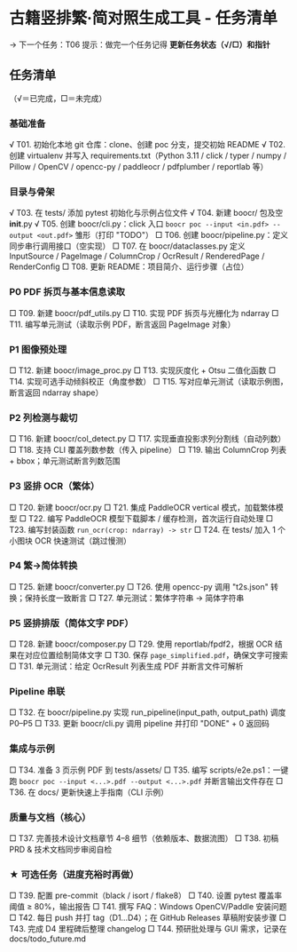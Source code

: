 # 古籍竖排繁‧简对照生成工具 - 任务清单

→ 下一个任务：T06
提示：做完一个任务记得 **更新任务状态（√/□）和指针**

## 任务清单
（√＝已完成，□＝未完成）

### 基础准备
√ T01. 初始化本地 git 仓库：clone、创建 poc 分支，提交初始 README
√ T02. 创建 virtualenv 并写入 requirements.txt（Python 3.11 / click / typer / numpy / Pillow / OpenCV / opencc-py / paddleocr / pdfplumber / reportlab 等）

### 目录与骨架
√ T03. 在 tests/ 添加 pytest 初始化与示例占位文件
√ T04. 新建 boocr/ 包及空 __init__.py
√ T05. 创建 boocr/cli.py：click 入口 `boocr poc --input <in.pdf> --output <out.pdf>` 雏形（打印 "TODO"）
□ T06. 创建 boocr/pipeline.py：定义同步串行调用接口（空实现）
□ T07. 在 boocr/dataclasses.py 定义 InputSource / PageImage / ColumnCrop / OcrResult / RenderedPage / RenderConfig
□ T08. 更新 README：项目简介、运行步骤（占位）

### P0 PDF 拆页与基本信息读取
□ T09. 新建 boocr/pdf_utils.py
□ T10. 实现 PDF 拆页与光栅化为 ndarray
□ T11. 编写单元测试（读取示例 PDF，断言返回 PageImage 对象）

### P1 图像预处理
□ T12. 新建 boocr/image_proc.py
□ T13. 实现灰度化 + Otsu 二值化函数
□ T14. 实现可选手动倾斜校正（角度参数）
□ T15. 写对应单元测试（读取示例图，断言返回 ndarray shape）

### P2 列检测与裁切
□ T16. 新建 boocr/col_detect.py
□ T17. 实现垂直投影求列分割线（自动列数）
□ T18. 支持 CLI 覆盖列数参数（传入 pipeline）
□ T19. 输出 ColumnCrop 列表 + bbox；单元测试断言列数范围

### P3 竖排 OCR（繁体）
□ T20. 新建 boocr/ocr.py
□ T21. 集成 PaddleOCR vertical 模式，加载繁体模型
□ T22. 编写 PaddleOCR 模型下载脚本 / 缓存检测，首次运行自动处理
□ T23. 编写封装函数 `run_ocr(crop: ndarray) -> str`
□ T24. 在 tests/ 加入 1 个小图块 OCR 快速测试（跳过慢测）

### P4 繁→简体转换
□ T25. 新建 boocr/converter.py
□ T26. 使用 opencc-py 调用 "t2s.json" 转换；保持长度一致断言
□ T27. 单元测试：繁体字符串 → 简体字符串

### P5 竖排排版（简体文字 PDF）
□ T28. 新建 boocr/composer.py
□ T29. 使用 reportlab/fpdf2，根据 OCR 结果在对应位置绘制简体文字
□ T30. 保存 `page_simplified.pdf`，确保文字可搜索
□ T31. 单元测试：给定 OcrResult 列表生成 PDF 并断言文件可解析

### Pipeline 串联
□ T32. 在 boocr/pipeline.py 实现 run_pipeline(input_path, output_path) 调度 P0–P5
□ T33. 更新 boocr/cli.py 调用 pipeline 并打印 "DONE" + 0 返回码

### 集成与示例
□ T34. 准备 3 页示例 PDF 到 tests/assets/
□ T35. 编写 scripts/e2e.ps1：一键跑 `boocr poc --input <...>.pdf --output <...>.pdf` 并断言输出文件存在
□ T36. 在 docs/ 更新快速上手指南（CLI 示例）

### 质量与文档（核心）
□ T37. 完善技术设计文档章节 4–8 细节（依赖版本、数据流图）
□ T38. 初稿 PRD & 技术文档同步审阅自检

### ★ 可选任务（进度充裕时再做）
□ T39. 配置 pre-commit（black / isort / flake8）
□ T40. 设置 pytest 覆盖率阈值 ≥ 80%，输出报告
□ T41. 撰写 FAQ：Windows OpenCV/Paddle 安装问题
□ T42. 每日 push 并打 tag（D1…D4）；在 GitHub Releases 草稿附安装步骤
□ T43. 完成 D4 里程碑后整理 changelog
□ T44. 预研批处理与 GUI 需求，记录在 docs/todo_future.md
